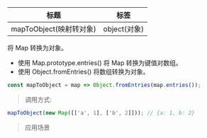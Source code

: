 |  标题   | 标签  |
|  ----  | ----  |
| mapToObject(映射转对象) | object(对象) |

将 Map 转换为对象。

* 使用 Map.prototype.entries() 将 Map 转换为键值对数组。
* 使用 Object.fromEntries() 将数组转换为对象。

```js
const mapToObject = map => Object.fromEntries(map.entries());
```

> 调用方式:

```js
mapToObject(new Map([['a', 1], ['b', 2]])); // {a: 1, b: 2}
```

> 应用场景